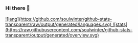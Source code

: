 ### Hi there 👋



<a href="https://github.com/soulwinter/github-stats-transparent">
![lang](https://github.com/soulwinter/github-stats-transparent/raw/output/generated/languages.svg)
![stats](https://raw.githubusercontent.com/soulwinter/github-stats-transparent/output/generated/overview.svg)

</a>

